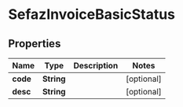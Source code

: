 
# SefazInvoiceBasicStatus

## Properties
Name | Type | Description | Notes
------------ | ------------- | ------------- | -------------
**code** | **String** |  |  [optional]
**desc** | **String** |  |  [optional]



